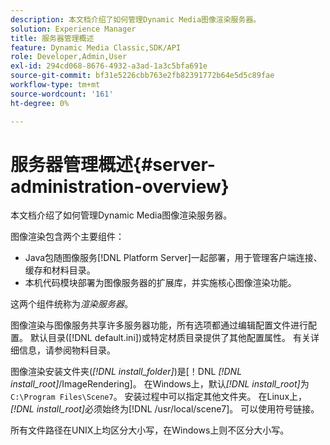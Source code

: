 ```yaml
---
description: 本文档介绍了如何管理Dynamic Media图像渲染服务器。
solution: Experience Manager
title: 服务器管理概述
feature: Dynamic Media Classic,SDK/API
role: Developer,Admin,User
exl-id: 294cd068-8676-4932-a3ad-1a3c5bfa691e
source-git-commit: bf31e5226cbb763e2fb82391772b64e5d5c89fae
workflow-type: tm+mt
source-wordcount: '161'
ht-degree: 0%

---
```


# 服务器管理概述{#server-administration-overview}

本文档介绍了如何管理Dynamic Media图像渲染服务器。

图像渲染包含两个主要组件：

* Java包随图像服务[!DNL Platform Server]一起部署，用于管理客户端连接、缓存和材料目录。
* 本机代码模块部署为图像服务器的扩展库，并实施核心图像渲染功能。

这两个组件统称为&#x200B;*渲染服务器*。

图像渲染与图像服务共享许多服务器功能，所有选项都通过编辑配置文件进行配置。 默认目录([!DNL default.ini])或特定材质目录提供了其他配置属性。 有关详细信息，请参阅物料目录。

图像渲染安装文件夹(*[!DNL install_folder]*)是[！DNL *[!DNL install_root]*/ImageRendering]。 在Windows上，默认&#x200B;*[!DNL install_root]*&#x200B;为`C:\Program Files\Scene7`。 安装过程中可以指定其他文件夹。 在Linux上，*[!DNL install_root]*&#x200B;必须始终为[!DNL /usr/local/scene7]。 可以使用符号链接。

所有文件路径在UNIX上均区分大小写，在Windows上则不区分大小写。
